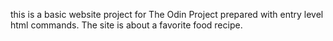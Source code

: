 this is a basic website project for The Odin Project prepared with entry level html commands. The site is about a favorite food recipe.